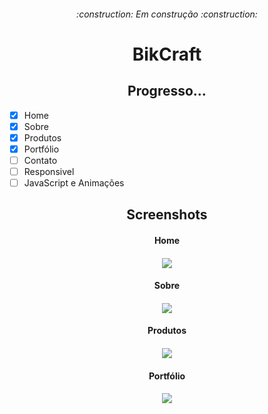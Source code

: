 <h6 align="center"> 
:construction: Em construção 	:construction:
</h6 >
<h1 align="center"> BikCraft
</h1>

<h2 align="center" > Progresso... </h2>

- [x] Home 
- [x] Sobre 
- [x] Produtos 
- [x] Portfólio 
- [ ] Contato
- [ ] Responsivel
- [ ] JavaScript e Animações

<h2 align="center"> 
Screenshots 
</h2>

<h4 align="center"> 
Home 
</h4>
<h4 align="center"> 
<img src="https://github.com/AdilsonMJ/CURSO-FRONTEND-ORIGAMID/blob/main/BikCraft/wireframe/screenshots/Home.png"  >
</h4>

<h4 align="center"> 
Sobre 
</h4>
<h4 align="center"> 
<img src="https://github.com/AdilsonMJ/CURSO-FRONTEND-ORIGAMID/blob/main/BikCraft/wireframe/screenshots/sobre.png" >
</h4>

<h4 align="center"> 
Produtos 
</h4>
<h4 align="center"> 
<img src="https://github.com/AdilsonMJ/CURSO-FRONTEND-ORIGAMID/blob/main/BikCraft/wireframe/screenshots/Produto.png" >
</h4>

<h4 align="center"> 
Portfólio 
</h4>
<h4 align="center"> 
<img src="https://github.com/AdilsonMJ/CURSO-FRONTEND-ORIGAMID/blob/main/BikCraft/wireframe/screenshots/Produto.png" >
</h4>

